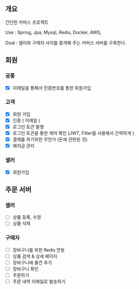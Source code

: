 ## 개요
간단한 커머스 프로젝트

Use : Spring, Jpa, Mysql, Redis, Docker, AWS,

Goal : 셀러와 구매자 사이를 중개해 주는 커머스 서버를 구축한다.

## 회원
### 공통
- [x] 이메일을 통해서 인증번호를 통한 회원가입

### 고객
- [x] 회원 가입
- [x] 인증 ( 이메일 )
- [x] 로그인 토큰 발행
- [x] 로그인 토큰을 통한 제어 확인 (JWT, Filter를 사용해서 간략하게 )
- [x] 결제를 하기위한 무언가 (돈에 관련된 것)
- [x] 예치금 관리

### 셀러
- [x] 회원가입


## 주문 서버

### 셀러
- [ ] 상품 등록, 수정
- [ ] 상품 삭제

### 구매자
- [ ] 장바구니를 위한 Redis 연동
- [ ] 상품 검색 & 상세 페이지
- [ ] 장바구니에 물건 추가
- [ ] 장바구니 확인
- [ ] 주문하기
- [ ] 주문 내역 이메일로 발송하기
